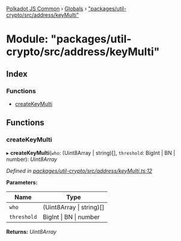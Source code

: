 [Polkadot JS Common](../README.md) › [Globals](../globals.md) › ["packages/util-crypto/src/address/keyMulti"](_packages_util_crypto_src_address_keymulti_.md)

# Module: "packages/util-crypto/src/address/keyMulti"

## Index

### Functions

* [createKeyMulti](_packages_util_crypto_src_address_keymulti_.md#createkeymulti)

## Functions

###  createKeyMulti

▸ **createKeyMulti**(`who`: (Uint8Array | string)[], `threshold`: BigInt | BN | number): *Uint8Array*

*Defined in [packages/util-crypto/src/address/keyMulti.ts:12](https://github.com/polkadot-js/common/blob/5c886b0f/packages/util-crypto/src/address/keyMulti.ts#L12)*

**Parameters:**

Name | Type |
------ | ------ |
`who` | (Uint8Array &#124; string)[] |
`threshold` | BigInt &#124; BN &#124; number |

**Returns:** *Uint8Array*
